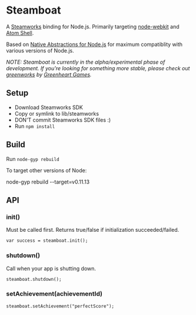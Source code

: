 # Steamboat

A [Steamworks][0] binding for Node.js. Primarily targeting [node-webkit][1] and [Atom Shell][2].

Based on [Native Abstractions for Node.js][3] for maximum compatiblity with various versions of Node.js.

*NOTE: Steamboat is currently in the alpha/experimental phase of development. If you're looking for something more stable, please check out [greenworks][4] by [Greenheart Games][5].*

## Setup

* Download Steamworks SDK
* Copy or symlink to lib/steamworks
* DON'T commit Steamworks SDK files :)
* Run `npm install`

## Build

Run `node-gyp rebuild`

To target other versions of Node:

node-gyp rebuild --target=v0.11.13

## API

### init()

Must be called first. Returns true/false if initialization succeeded/failed.

```
var success = steamboat.init();
```

### shutdown()

Call when your app is shutting down.

```
steamboat.shutdown();
```

### setAchievement(achievementId)

```
steamboat.setAchievement("perfectScore");
```

[0]: http://www.steampowered.com/steamworks/
[1]: https://github.com/rogerwang/node-webkit
[2]: https://github.com/atom/atom-shell
[3]: https://github.com/rvagg/nan
[4]: https://github.com/greenheartgames/greenworks
[5]: http://www.greenheartgames.com
